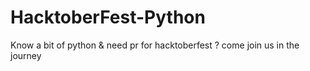 # HacktoberFest-Python
Know a bit of python &amp; need pr for hacktoberfest ? come join us in the journey 
